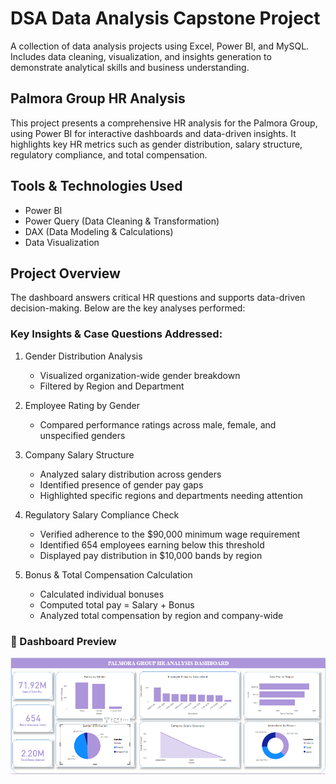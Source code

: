 # DSA Data Analysis Capstone Project 
A collection of data analysis projects using Excel, Power BI, and MySQL. Includes data cleaning, visualization, and insights generation to demonstrate analytical skills and business understanding.

## Palmora Group HR Analysis
This project presents a comprehensive HR analysis for the Palmora Group, using Power BI for interactive dashboards and data-driven insights. It highlights key HR metrics such as gender distribution, salary structure, regulatory compliance, and total compensation.

## Tools & Technologies Used
   - Power BI
   - Power Query (Data Cleaning & Transformation)
   -  DAX (Data Modeling & Calculations)
   - Data Visualization

## Project Overview
The dashboard answers critical HR questions and supports data-driven decision-making. Below are the key analyses performed: 

### Key Insights & Case Questions Addressed:
 1. Gender Distribution Analysis
      - Visualized organization-wide gender breakdown
      - Filtered by Region and Department

  2. Employee Rating by Gender
     - Compared performance ratings across male, female, and unspecified genders
      
  3. Company Salary Structure
     - Analyzed salary distribution across genders
     - Identified presence of gender pay gaps
     - Highlighted specific regions and departments needing attention
       
  4. Regulatory Salary Compliance Check
     - Verified adherence to the $90,000 minimum wage requirement
     - Identified 654 employees earning below this threshold
     - Displayed pay distribution in $10,000 bands by region

 
  5. Bonus & Total Compensation Calculation
     - Calculated individual bonuses
     - Computed total pay = Salary + Bonus
     - Analyzed total compensation by region and company-wide

### 📸 Dashboard Preview

![Palmora Group HR Dashboard](https://raw.githubusercontent.com/kimizzy001/DSA-Project-Documentation/main/Palmora_dashboard.png)


